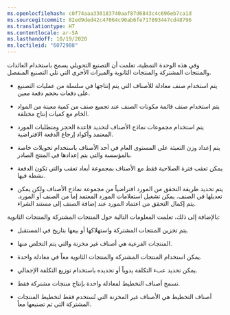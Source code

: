 ```yaml
---
ms.openlocfilehash: c0f74aaa330183740aaf87d6843c4c696eb7ca1d
ms.sourcegitcommit: 82ed9ded42c47064c90ab6fe717893447cd48796
ms.translationtype: HT
ms.contentlocale: ar-SA
ms.lasthandoff: 10/19/2020
ms.locfileid: "6072988"
---
```

وفي هذه الوحدة النمطية، تعلمت أن التصنيع التحويلي يسمح باستخدام العائدات والمنتجات المشتركة والمنتجات الثانوية والميزات الأخرى التي تلي التصنيع المنفصل.

-   يتم استخدام صنف معادلة للأصناف التي يتم إنتاجها في سلسلة من عمليات التصنيع على دفعات بحجم دفعة معين.

-   يتم استخدام صنف قائمة مكونات الصنف عند تجميع صنف من كمية معينة من المواد الخام مع كميات إنتاج مختلفة.

-   يتم استخدام مجموعات نماذج الأصناف لتحديد قاعدة الحجز ومتطلبات المورد المعتمد وأكواد إرجاع الدفعة الافتراضية.

-   يتم إعداد وزن التعبئة على المستوى العام في أحد الأصناف باستخدام تحويلات خاصة بالمؤسسة والتي يتم إعدادها في المنتج الصادر.

-   يمكن تعقب فترة الصلاحية فقط مع الأصناف بمجموعة أبعاد تعقب والتي تكون الدفعة نشطة فيها.

-   يتم تحديد طريقة التحقق من المورد افتراضياً من مجموعة نماذج الأصناف ولكن يمكن تعديلها في الصنف. يمكن تشغيل استعلامات المورد المعتمد إما من الصنف أو المورد. يتم إكمال التحقق من اعتماد المورد عند إضافة الصنف إلى مستند الشراء.

بالإضافة إلى ذلك، تعلمت المعلومات التالية حول المنتجات المشتركة والمنتجات الثانوية:

-   يتم تخزين المنتجات المشتركة واستهلاكها أو بيعها بتاريخ في المستقبل.

-   المنتجات الفرعية هي أصناف غير مخزنة والتي يتم التخلص منها.

-   يمكن استخدام المنتجات المشتركة والمنتجات الثانوية معاً في معادلة واحدة.

-   يمكن تحديد عبء التكلفة يدوياً أو تحديده باستخدام توزيع التكلفة الإجمالي.

-   تسمح أصناف التخطيط لمعادلة واحدة بإنتاج منتجات مشتركة فقط.

-   أصناف التخطيط هي الأصناف غير المخزنة التي تُستخدم فقط لتخطيط المنتجات المشتركة التي تم تصنيعها معاً.
